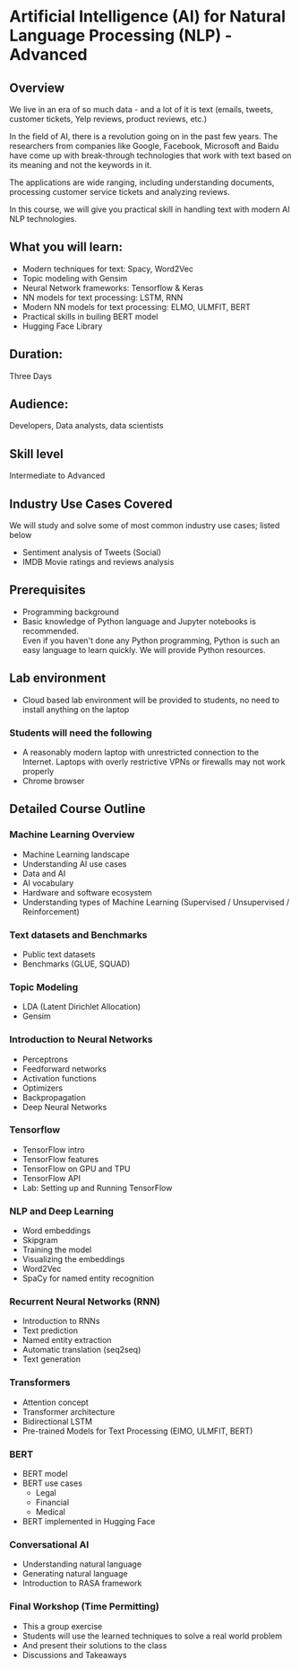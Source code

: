 # Artificial Intelligence (AI) for Natural Language Processing (NLP) - Advanced

## Overview
We live in an era of so much data - and a lot of it is text (emails, tweets, customer tickets, Yelp reviews, product reviews, etc.)

In the field of AI, there is a revolution going on in the past few years.  The researchers from companies like Google, Facebook, Microsoft and Baidu have come up with break-through technologies that work with text based on its meaning and not the keywords in it.

The applications are wide ranging, including understanding documents, processing customer service tickets and analyzing reviews.

In this course, we will give you practical skill in handling text with modern AI NLP technologies.


## What you will learn:
- Modern techniques for text: Spacy, Word2Vec
- Topic modeling with Gensim
- Neural Network frameworks: Tensorflow & Keras
- NN models for text processing: LSTM, RNN
- Modern NN models for text processing: ELMO, ULMFIT, BERT
- Practical skills in builing BERT model
- Hugging Face Library


## Duration:
Three Days

## Audience:
Developers, Data analysts, data scientists

## Skill level
Intermediate to Advanced

## Industry Use Cases Covered
We will study and solve some of most common industry use cases; listed below

* Sentiment analysis of Tweets (Social)
* IMDB Movie ratings and reviews analysis

## Prerequisites
- Programming background
- Basic knowledge of Python language and Jupyter notebooks is recommended.  
Even if you haven't done any Python programming, Python is such an easy language to learn quickly.  We will provide Python resources.


## Lab environment
- Cloud based lab environment will be provided to students, no need to install anything on the laptop

### Students will need the following
* A reasonably modern laptop with unrestricted connection to the Internet.  Laptops with overly restrictive VPNs or firewalls may not work properly
* Chrome browser


## Detailed Course Outline

### Machine Learning Overview
* Machine Learning landscape
* Understanding AI use cases
* Data and AI
* AI vocabulary
* Hardware and software ecosystem
* Understanding types of Machine Learning (Supervised / Unsupervised / Reinforcement)


### Text datasets and Benchmarks
* Public text datasets
* Benchmarks (GLUE, SQUAD)

### Topic Modeling
* LDA (Latent Dirichlet Allocation)
* Gensim

### Introduction to Neural Networks
* Perceptrons
* Feedforward networks
* Activation functions
* Optimizers
* Backpropagation
* Deep Neural Networks

### Tensorflow
* TensorFlow intro
* TensorFlow features
* TensorFlow on GPU and TPU
* TensorFlow API
* Lab: Setting up and Running TensorFlow

### NLP and Deep Learning
* Word embeddings
* Skipgram
* Training the model
* Visualizing the embeddings
* Word2Vec
* SpaCy for named entity recognition

### Recurrent Neural Networks (RNN)
* Introduction to RNNs
* Text prediction
* Named entity extraction
* Automatic translation (seq2seq)
* Text generation

### Transformers
* Attention concept
* Transformer architecture
* Bidirectional LSTM
* Pre-trained Models for Text Processing (ElMO, ULMFIT,  BERT)

### BERT
* BERT model
* BERT use cases
    - Legal
    - Financial
    - Medical
* BERT implemented in Hugging Face

### Conversational AI
* Understanding natural language
* Generating natural language
* Introduction to RASA framework

### Final Workshop (Time Permitting)
* This a group exercise
* Students will use the learned techniques to solve a real world problem
* And present their solutions to the class
* Discussions and Takeaways
